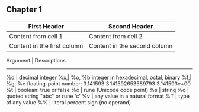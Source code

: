 ## Chapter 1
First Header | Second Header
------------ | -------------
Content from cell 1 | Content from cell 2
Content in the first column | Content in the second column

Argument | Descriptions
--------   ------------
%d | decimal integer 
%x,| %o, %b integer in hexadecimal, octal, binary 
%f,| %g, %e floating-point number: 3.141593 3.141592653589793 3.141593e+00 
%t | boolean: true or false 
%c | rune (Unicode code point) 
%s | string 
%q | quoted string "abc" or rune 'c' 
%v | any value in a natural format 
%T | type of any value 
%% | literal percent sign (no operand)
